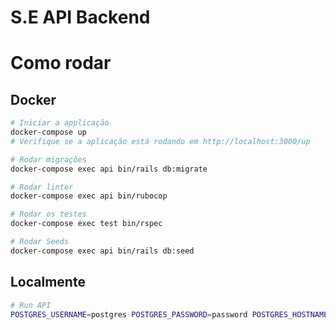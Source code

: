 # S.E API Backend

# Como rodar

## Docker 
```bash
# Iniciar a applicação
docker-compose up
# Verifique se a aplicação está rodando em http://localhost:3000/up

# Rodar migrações
docker-compose exec api bin/rails db:migrate

# Rodar linter
docker-compose exec api bin/rubocop

# Rodar os testes
docker-compose exec test bin/rspec

# Rodar Seeds
docker-compose exec api bin/rails db:seed
```

## Localmente
```bash
# Run API
POSTGRES_USERNAME=postgres POSTGRES_PASSWORD=password POSTGRES_HOSTNAME=localhost POSTGRES_PORT=5432 bin/rails s
```
